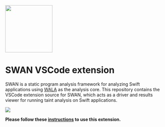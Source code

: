 
<img src="https://karimali.ca/resources/images/projects/swan.png" width="150">

# SWAN VSCode extension
SWAN is a static program analysis framework for analyzing Swift applications using [WALA](https://github.com/wala/WALA) as the analysis core. This repository contains the VSCode extension source for SWAN, which acts as a driver and results viewer for running taint analysis on Swift applications.

![](https://github.com/themaplelab/swan/blob/master/docs/readmeContent/exampleUse.gif)


**Please follow these [instructions](https://github.com/themaplelab/swan/blob/master/readme.md) to use this extension.**
